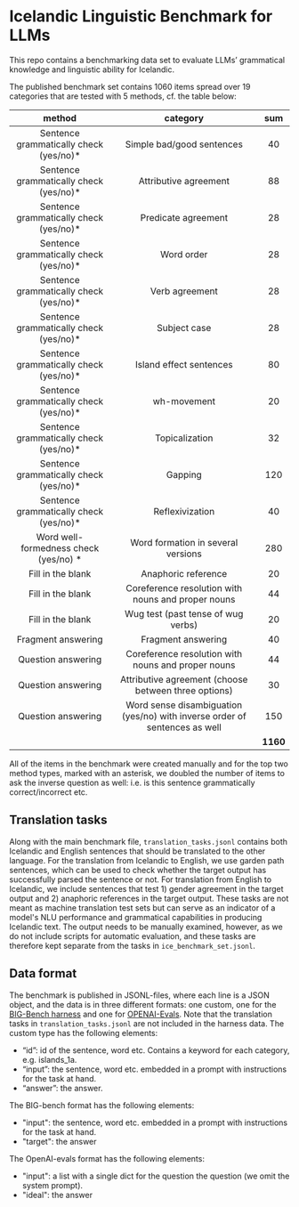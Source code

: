 # Icelandic Linguistic Benchmark for LLMs

This repo contains a benchmarking data set to evaluate LLMs’ grammatical knowledge and linguistic ability for Icelandic.

The published benchmark set contains 1060 items spread over 19 categories that are tested with 5 methods, cf. the table below:

|               **method**               |                                **category**                                |  **sum** |
|:--------------------------------------:|:--------------------------------------------------------------------------:|:--------:|
| Sentence grammatically check (yes/no)* | Simple bad/good sentences                                                         | 40       |
| Sentence grammatically check (yes/no)* | Attributive agreement                                                      | 88       |
| Sentence grammatically check (yes/no)* | Predicate agreement                                                        | 28       |
| Sentence grammatically check (yes/no)* | Word order                                                                 | 28       |
| Sentence grammatically check (yes/no)* | Verb agreement                                                             | 28       |
| Sentence grammatically check (yes/no)* | Subject case                                                               | 28       |
| Sentence grammatically check (yes/no)* | Island effect sentences                                                    | 80       |
| Sentence grammatically check (yes/no)* | wh-movement                                                                | 20       |
| Sentence grammatically check (yes/no)* | Topicalization                                                             | 32       |
| Sentence grammatically check (yes/no)* | Gapping                                                                    | 120      |
| Sentence grammatically check (yes/no)* | Reflexivization                                                            | 40       |
| Word well-formedness check (yes/no) *  | Word formation in several versions                                         | 280      |
| Fill in the blank                      | Anaphoric reference                                                        | 20       |
| Fill in the blank                      | Coreference resolution with nouns and proper nouns                         | 44       |
| Fill in the blank                      | Wug test (past tense of wug verbs)                                         | 20       |
| Fragment answering                     | Fragment answering                                                         | 40       |
| Question answering                     | Coreference resolution with nouns and proper nouns                         | 44       |
| Question answering                     | Attributive agreement (choose between three options)                       | 30       |
| Question answering                     | Word sense disambiguation (yes/no) with inverse order of sentences as well | 150      |
|                                        |                                                                            | **1160** |

All of the items in the benchmark were created manually and for the top two method types, marked with an asterisk, we doubled the number of items to ask the inverse question as well: i.e. is this sentence grammatically correct/incorrect etc.

## Translation tasks

Along with the main benchmark file, `translation_tasks.jsonl` contains both Icelandic and English sentences that should be translated to the other language. For the translation from Icelandic to English, we use garden path sentences, which can be used to check whether the target output has successfully parsed the sentence or not. For translation from English to Icelandic, we include sentences that test 1) gender agreement in the target output and 2) anaphoric references in the target output. These tasks are not meant as machine translation test sets but can serve as an indicator of a model's NLU performance and grammatical capabilities in producing Icelandic text. The output needs to be manually examined, however, as we do not include scripts for automatic evaluation, and these tasks are therefore kept separate from the tasks in `ice_benchmark_set.jsonl`.

## Data format
The benchmark is published in JSONL-files, where each line is a JSON object, and the data is in three different formats: one custom, one for the [BIG-Bench harness](https://github.com/google/BIG-bench) and one for [OPENAI-Evals](https://github.com/openai/evals). Note that the translation tasks in `translation_tasks.jsonl` are not included in the harness data. The custom type has the following elements:

- “id”: id of the sentence, word etc. Contains a keyword for each category, e.g. islands_1a.
- “input”: the sentence, word etc. embedded in a prompt with instructions for the task at hand.
- “answer”: the answer.

The BIG-bench format has the following elements:
- "input": the sentence, word etc. embedded in a prompt with instructions for the task at hand.
- "target": the answer

The OpenAI-evals format has the following elements:
- "input": a list with a single dict for the question the question (we omit the system prompt). 
- "ideal": the answer

